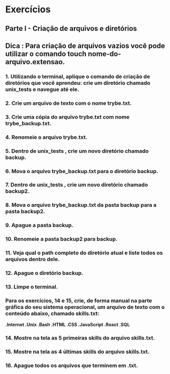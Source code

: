 # Exercícios

## Parte I - Criação de arquivos e diretórios
## Dica : Para criação de arquivos vazios você pode utilizar o comando touch nome-do-arquivo.extensao.

### 1. Utilizando o terminal, aplique o comando de criação de diretórios que você aprendeu: crie um diretório chamado unix_tests e navegue até ele.

### 2. Crie um arquivo de texto com o nome trybe.txt.

### 3. Crie uma cópia do arquivo trybe.txt com nome trybe_backup.txt.

### 4. Renomeie o arquivo trybe.txt.

### 5. Dentro de unix_tests , crie um novo diretório chamado backup.

### 6. Mova o arquivo trybe_backup.txt para o diretório backup.

### 7. Dentro de unix_tests , crie um novo diretório chamado backup2.

### 8. Mova o arquivo trybe_backup.txt da pasta backup para a pasta backup2.

### 9. Apague a pasta backup.

### 10. Renomeie a pasta backup2 para backup.

### 11. Veja qual o path completo do diretório atual e liste todos os arquivos dentro dele.

### 12. Apague o diretório backup.

### 13. Limpe o terminal.

### Para os exercícios, 14 e 15, crie, de forma manual na parte gráfica do seu sistema operacional, um arquivo de texto com o conteúdo abaixo, chamado skills.txt:

**.Internet
.Unix
.Bash
.HTML
.CSS
.JavaScript
.React
.SQL**

### 14. Mostre na tela as 5 primeiras skills do arquivo skills.txt.

### 15. Mostre na tela as 4 últimas skills do arquivo skills.txt.

### 16. Apague todos os arquivos que terminem em .txt.



